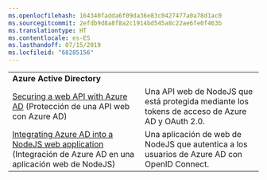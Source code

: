 ```yaml
---
ms.openlocfilehash: 164340fadda6f09da36e83c0427477a0a78d1ac0
ms.sourcegitcommit: 2efdb9d8a8f8a2c1914bd545a8c22ae6fe0f463b
ms.translationtype: HT
ms.contentlocale: es-ES
ms.lasthandoff: 07/15/2019
ms.locfileid: "68285156"
---
```

| | |
|---|---|
| **Azure Active Directory** ||
| [Securing a web API with Azure AD](https://azure.microsoft.com/resources/samples/active-directory-node-webapi/) (Protección de una API web con Azure AD) | Una API web de NodeJS que está protegida mediante los tokens de acceso de Azure AD y OAuth 2.0. |
| [Integrating Azure AD into a NodeJS web application](https://azure.microsoft.com/resources/samples/active-directory-node-webapp-openidconnect/) (Integración de Azure AD en una aplicación web de NodeJS) | Una aplicación de web de NodeJS que autentica a los usuarios de Azure AD con OpenID Connect. |